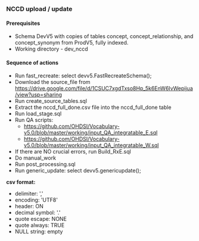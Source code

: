 ### NCCD upload / update ###

#### Prerequisites ####

* Schema DevV5 with copies of tables concept, concept_relationship, and concept_synonym from ProdV5, fully indexed. 
* Working directory - dev_nccd

#### Sequence of actions ####

* Run fast_recreate: select devv5.FastRecreateSchema();
* Download the source_file from https://drive.google.com/file/d/1CSUC7xgdTxso8Hp_5k6EnW6IvWepijua/view?usp=sharing
* Run create_source_tables.sql
* Extract the nccd_full_done.csv file into the nccd_full_done table
* Run load_stage.sql
* Run QA scripts:
  * https://github.com/OHDSI/Vocabulary-v5.0/blob/master/working/input_QA_integratable_E.sql
  * https://github.com/OHDSI/Vocabulary-v5.0/blob/master/working/input_QA_integratable_W.sql
* If there are NO crucial errors, run Build_RxE.sql
* Do manual_work
* Run post_processing.sql
* Run generic_update: select devv5.genericupdate();

**csv format:**
* delimiter: ','
* encoding: 'UTF8'
* header: ON
* decimal symbol: '.'
* quote escape: NONE
* quote always: TRUE
* NULL string: empty


